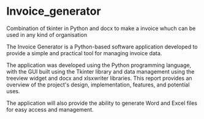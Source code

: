 # Invoice_generator
Combination of tkinter in Python and docx to make a invoice whuch can be used in any kind of organisation

The Invoice Generator is a Python-based software application developed to provide a simple and practical tool for managing invoice data.

The application was developed using the Python programming language, with the GUI built using the Tkinter library and data management using the treeview widget and docx and xlsxwriter libraries. This report provides an overview of the project's design, implementation, features, and potential uses.

The application will also provide the ability to generate Word and Excel files for easy access and management.
